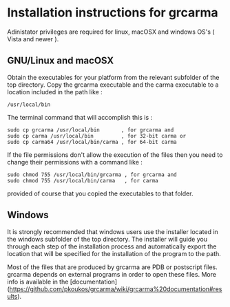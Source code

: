 # Installation instructions for grcarma #

Adinistator privileges are required for linux, macOSX and windows OS's 
( Vista and newer ).

## GNU/Linux and macOSX ##

Obtain the executables for your platform from the relevant subfolder of
the top directory. Copy the grcarma executable and the carma executable
to a location included in the path like :

    /usr/local/bin

The terminal command that will accomplish this is :

    sudo cp grcarma /usr/local/bin       , for grcarma and 
    sudo cp carma /usr/local/bin         , for 32-bit carma or
    sudo cp carma64 /usr/local/bin/carma , for 64-bit carma

If the file permissions don't allow the execution of the files then you
need to change their permissions with a command like :

    sudo chmod 755 /usr/local/bin/grcarma , for grcarma and 
    sudo chmod 755 /usr/local/bin/carma   , for carma

provided of course that you copied the executables to that folder.

## Windows ##

It is strongly recommended that windows users use the installer located
in the windows subfolder of the top directory. The installer will guide
you through each step of the installation process and automatically
export the location that will be specified for the installation of the 
program to the path.

Most of the files that are produced by grcarma are PDB or postscript
files. grcarma depends on external programs in order to open these
files. More info is available in the [documentation] 
(https://github.com/pkoukos/grcarma/wiki/grcarma%20documentation#results).
